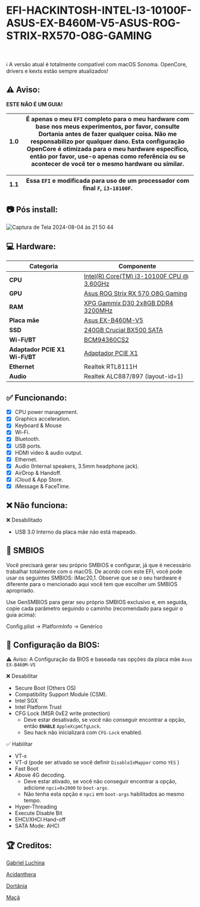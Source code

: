 # EFI-HACKINTOSH-INTEL-I3-10100F-ASUS-EX-B460M-V5-ASUS-ROG-STRIX-RX570-O8G-GAMING
<br/>

ℹ️ A versão atual é totalmente compatível com macOS Sonoma. OpenCore, drivers e kexts estão sempre atualizados!

## :warning: Aviso:
 **ESTE NÃO É UM GUIA!**

|**1.0**| É apenas o meu `EFI` completo para o meu hardware com base nos meus experimentos, por favor, consulte Dortania antes de fazer qualquer coisa. Não me responsabilizo por qualquer dano. Esta configuração OpenCore é otimizada para o meu hardware específico, então por favor, use-o apenas como referência ou se acontecer de você ter o mesmo hardware ou similar.|
| ------ | ----- |

|**1.1**|  Essa `EFI` e modificada para uso de um processador com final `F`, `i3-10100F`.|
| ------ | ----- |

## :camera: Pós install:
![Captura de Tela 2024-08-04 às 21 50 44](https://github.com/user-attachments/assets/fe7615de-facb-4c5a-a764-01d37a306435)



## :computer: Hardware:

| **Categoria** | **Componente**                                                                    |
| ------------ | -------------------------------------------------------------------------------- |
| **CPU**      |  [Intel(R) Core(TM) i3-10100F CPU @ 3.60GHz](https://www.intel.com.br/content/www/br/pt/products/sku/203473/intel-core-i310100f-processor-6m-cache-up-to-4-30-ghz/specifications.html)                                      |
| **GPU**      |  [Asus ROG Strix RX 570 O8G Gaming](https://www.asus.com/br/supportonly/rog-strix-rx570-o8g-gaming/helpdesk_manual/)                                          |
| **RAM**      |  [XPG Gammix D30 2x8GB DDR4 3200MHz](https://www.xpg.com/pt/xpg/588)                                                    |
| **Placa mãe**  | [Asus EX-B460M-V5](https://www.asus.com/br/motherboards-components/motherboards/csm/ex-b460m-v5/) |
| **SSD**      | [240GB Crucial BX500 SATA](https://br.crucial.com/products/ssd/bx500-ssd)                                                       |
| **Wi-Fi/BT** | [BCM94360CS2](https://a.aliexpress.com/_mNf8gH6)                                                                 |
| **Adaptador PCIE X1 Wi-Fi/BT** | [Adaptador PCIE X1](https://a.aliexpress.com/_mrjIsRA)                                                                 |
| **Ethernet** | Realtek RTL8111H                                                                  |
| **Audio**    | Realtek ALC887/897 (layout-id=1)                                                    |


## :white_check_mark: Funcionando:

- [x] CPU power management.
- [x] Graphics acceleration.
- [x] Keyboard & Mouse
- [x] Wi-Fi.
- [x] Bluetooth.
- [x] USB ports.
- [x] HDMI video & audio output.
- [x] Ethernet.
- [x] Audio (Internal speakers, 3.5mm headphone jack).
- [x] AirDrop & Handoff.
- [x] iCloud & App Store.
- [x] iMessage & FaceTime.

## :x: Não funciona:

❌ Desabilitado 
- USB 3.0 Interno da placa mãe não está mapeado.

## :closed_lock_with_key: SMBIOS

Você precisará gerar seu próprio SMBIOS e configurar, já que é necessário trabalhar totalmente com o macOS. De acordo com este EFI, você pode usar os seguintes SMBIOS: iMac20,1. Observe que se o seu hardware é diferente para o mencionado aqui você tem que escolher um SMBIOS apropriado.

Use GenSMBIOS para gerar seu próprio SMBIOS exclusivo e, em seguida, copie cada parâmetro seguindo o caminho (recomendado para seguir o guia acima):

Config.plist -> PlatformInfo -> Genérico

## :closed_lock_with_key: Configuração da BIOS:

:warning: Aviso:
A Configuração da BIOS e baseada nas opções da placa mãe `Asus EX-B460M-V5`

❌ Desabilitar
- Secure Boot (Others OS)
- Compatibility Support Module (CSM).
- Intel SGX
- Intel Platform Trust
- CFG Lock (MSR 0xE2 write protection)
	- Deve estar desativado, se você não conseguir encontrar a opção, então **`ENABLE`** `AppleXcpmCfgLock`. 
	- Seu hack não inicializará com `CFG-Lock` enabled.

✅ Habilitar
- VT-x
- VT-d (pode ser ativado se você definir `DisableIoMapper` como `YES` )
- Fast Boot
- Above 4G decoding. 
	- Deve estar ativado, se você não conseguir encontrar a opção, adicione `npci=0x2000` to `boot-args`. 
	- Não tenha esta opção e `npci` em `boot-args` habilitados ao mesmo tempo.
- Hyper-Threading
- Execute Disable Bit
- EHCI/XHCI Hand-off
- SATA Mode: AHCI

## :trophy: Creditos:

[Gabriel Luchina](https://www.youtube.com/c/GabrielLuchina)

[Acidanthera](https://github.com/acidanthera)

[Dortânia](https://dortania.github.io/getting-started/)

[Maçã](https://www.apple.com/)
